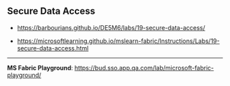 ## Secure Data Access

- https://barbourians.github.io/DE5M6/labs/19-secure-data-access/

- https://microsoftlearning.github.io/mslearn-fabric/Instructions/Labs/19-secure-data-access.html

<hr>

**MS Fabric Playground**: https://bud.sso.app.qa.com/lab/microsoft-fabric-playground/
